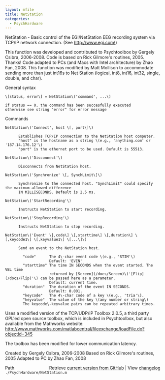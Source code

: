 ```yaml
---
layout: mfile
title: NetStation
categories:
  - PsychHardware
---
```



NetStation \- Basic control of the EGI/NetStation EEG recording system via
TCP/IP network connection. \(See http://www.egi.com\)

This function was developed and contributed to Psychtoolbox by Gergely Csibra, 2006\-2008.
Code is based on Rick Gilmore's routines, 2005. Thanks\!
Code adapted to PCs \(and Macs with Intel architecture\) by Zhao Fan, 2008.
This function was modified by Matt Mollison to accommodate sending more
  than just int16s to Net Station \(logical, int8, int16, int32, single,
  double, and char\).


General syntax

    \[status, error\] = NetStation\('command', ...\)

    if status == 0, the command has been succesfully executed
    otherwise see string "error" for error message

Commands

    NetStation\('Connect', host \[, port\]\)

          Establishes TCP/IP connection to the NetStation host computer.
          "host" is the hostname as a string \(e.g., 'anything.com' or '187.14.176.12'\)
          "port" is the ethernet port to be used. Default is 55513.

    NetStation\('Disconnect'\)

          Disconnects from NetStation host.

    NetStation\('Synchronize' \[, SynchLimit\]\)

          Synchronize to the connected host. "SynchLimit" could specify the maximum allowed difference
          IN MILLISECONDS. Default is 2.5 ms.

    NetStation\('StartRecording'\)

          Instructs NetStation to start recording.

    NetStation\('StopRecording'\)

          Instructs NetStation to stop recording.

    NetStation\('Event' \[,code\] \[,starttime\] \[,duration\] \[,keycode1\] \[,keyvalue1\] \[...\]\)

          Send an event to the NetStation host.

            "code"      The 4\-char event code \(e.g., 'STIM'\)
                        Default: 'EVEN'
            "starttime" The time IN SECONDS when the event started. The VBL time
                        returned by [Screen](/docs/Screen)\('[Flip](/docs/Flip)'\) can be passed here as a parameter.
                        Default: current time.
            "duration"  The duration of the event IN SECONDS.
                        Default: 0.001.
            "keycode"   The 4\-char code of a key \(e.g., 'tria'\).
            "keyvalue"  The value of the key \(any number or string\)
            The keycode\-keyvalue pairs can be repeated arbitrary times.

  Uses a modified version of the TCP/UDP/IP Toolbox 2.0.5, a third party GPL'ed
  open source toolbox, which is included in Psychtoolbox,
  but also available from the Mathworks website:
  http://www.mathworks.com/matlabcentral/fileexchange/loadFile.do?objectId=345

  The toolbox has been modified for lower communication latency.

  Created by Gergely Csibra, 2006\-2008
  Based on Rick Gilmore's routines, 2005
  Adapted to PC by Zhao Fan, 2008



<div class="code_header" style="text-align:right;">
  <span style="float:left;">Path&nbsp;&nbsp;</span> <span class="counter">Retrieve <a href=
  "https://raw.github.com/Psychtoolbox-3/Psychtoolbox-3/beta/./PsychHardware/NetStation.m">current version from GitHub</a> | View <a href=
  "https://github.com/Psychtoolbox-3/Psychtoolbox-3/commits/beta/./PsychHardware/NetStation.m">changelog</a></span>
</div>
<div class="code">
  <code>./PsychHardware/NetStation.m</code>
</div>
